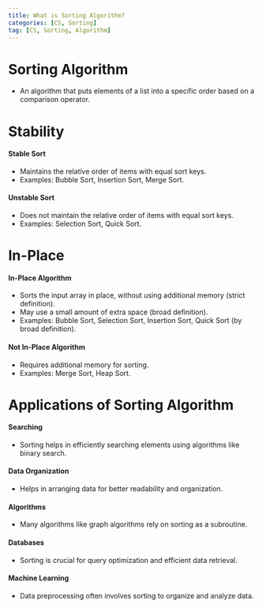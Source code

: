 ```yaml
---
title: What is Sorting Algorithm?
categories: [CS, Sorting]
tag: [CS, Sorting, Algorithm]
---
```


# Sorting Algorithm
- An algorithm that puts elements of a list into a specific order based on a comparison operator.

# Stability

#### Stable Sort
- Maintains the relative order of items with equal sort keys.
- Examples: Bubble Sort, Insertion Sort, Merge Sort.

#### Unstable Sort
- Does not maintain the relative order of items with equal sort keys.
- Examples: Selection Sort, Quick Sort.

# In-Place
#### In-Place Algorithm
- Sorts the input array in place, without using additional memory (strict definition).
- May use a small amount of extra space (broad definition).
- Examples: Bubble Sort, Selection Sort, Insertion Sort, Quick Sort (by broad definition).

#### Not In-Place Algorithm
- Requires additional memory for sorting.
- Examples: Merge Sort, Heap Sort.

# Applications of Sorting Algorithm
#### Searching
- Sorting helps in efficiently searching elements using algorithms like binary search.

#### Data Organization
- Helps in arranging data for better readability and organization.

#### Algorithms
- Many algorithms like graph algorithms rely on sorting as a subroutine.

#### Databases
- Sorting is crucial for query optimization and efficient data retrieval.

#### Machine Learning
- Data preprocessing often involves sorting to organize and analyze data.